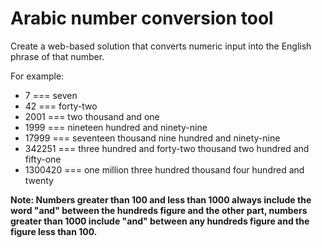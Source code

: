# Arabic number conversion tool

Create a web-based solution that converts numeric input into the English phrase of that number.

For example:

- 7 === seven
- 42 === forty-two
- 2001 === two thousand and one
- 1999 === nineteen hundred and ninety-nine
- 17999 === seventeen thousand nine hundred and ninety-nine
- 342251 === three hundred and forty-two thousand two hundred and fifty-one
- 1300420 === one million three hundred thousand four hundred and twenty

__Note: Numbers greater than 100 and less than 1000 always include the word "and" between the hundreds figure and the other part, numbers greater than 1000 include "and" between any hundreds figure and the figure less than 100.__
